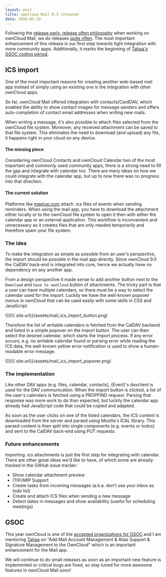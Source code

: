 ```yaml
---
layout: post
title: ownCloud Mail 0.5 released
date: 2016-05-29
---
```


Following the [release early, release often philosophy](https://en.wikipedia.org/wiki/Release_early,_release_often) when working on ownCloud Mail, we do releases [quite often](https://github.com/owncloud/mail/releases). The most important enhancement of this release is our first step towards tight integration with more community apps. Additionally, it marks the beginning of [Tahaa's GSOC coding period](https://owncloud.org/blog/owncloud-and-google-summer-of-code/).

## ICS import

One of the most important reasons for creating another web-based mail app instead of simply using an existing one is the integration with other ownCloud apps.

So far, ownCloud Mail offered integration with contacts/CardDAV, which enabled the ability to show contact images for message senders and offers auto-completion of contact email addresses when writing new mails.

When writing a message, it's also possible to attach files selected from the ownCloud file system. Moreover, any received attachment can be saved to that file system. This eliminates the need to download (and upload) any file, it happens right in your cloud on any device.

#### The missing piece
Considering ownCloud Contacts and ownCloud Calendar two of the most important and commonly used community apps, there is a strong need to fill the gap and integrate with calendar too. There are many ideas on how we could integrate with the calendar app, but up to now there was no progress into that direction.

#### The current solution
Platforms like [meetup.com](https://meetup.com) attach .ics files of events when sending reminders. When using the mail app, you have to download the attachment either locally or to the ownCloud file system to open it then with either the calendar app or an external application. This workflow is inconvenient and unnecessary as it creates files that are only needed temporarily and therefore spam your file system.

### The idea
To make the integration as simple as possible from an user's perspective, the import should be possible in the mail app directly. Since ownCloud 9.0 the CalDAV back-end is integrated into core, hence we actually have no dependency on any another app.

From a design perspective it made sense to add another button next to the `Download` and `Save to ownCloud` button of attachments. The tricky part is that a user can have multiple calendars, so there must be a way to select the calendar used for the import. Luckily we have the well-known popover menus in ownCloud that can be used easily with some skills in CSS and JavaScript.

![]({{ site.url}}/assets/mail_ics_import_button.png)

Therefore the list of writable calendars is fetched from the CalDAV backend and listed in a simple popover on the import button. The user can then select the desired calendar, which starts the import process. If any error occurs, e.g. no writable calendar found or parsing error while reading the ICS data, the well-known yellow error notification is used to show a human-readable error message.

![]({{ site.url}}/assets/mail_ics_import_popover.png)

### The implementation
Like other DAV apps (e.g. files, calendar, contacts), {Evert}'s davclient is used for the DAV communication. When the import button is clicked, a list of the user's calendars is fetched using a PROPFIND request. Parsing that response was more work to do than expected, but luckily the calendar app already had JavaScript code that could be copied and adapted.

As soon as the user clicks on one of the listed calendars, the ICS content is downloaded from the server and parsed using Mozilla's ICAL library. This parsed content is then split into single components (e.g. events or todos) and sent to the CalDAV back-end using PUT requests.

### Future enhancements
Importing .ics attachments is just the first step for integrating with calendar. There are other great ideas we'd like to have, of which some are already tracked in the GitHub issue tracker:

* Show calendar attachment preview
* ITIP/iMIP Support
* Create tasks from incoming messages (a.k.a. don't use your inbox as todo list)
* Create and attach ICS files when sending a new message
* Detect dates in messages and show availability (useful for scheduling meetings)

## GSOC
This year ownCloud is one of the [accepted organizations for GSOC](https://summerofcode.withgoogle.com/organizations/5272257945403392/) and I am mentoring [Tahaa](https://github.com/tahaalibra) on "Add Mail Account Management & Alias Support & Signature Management to the OwnCloud" which is an important enhancement for the Mail app.

We will continue to do small releases as soon as an important new feature is implemented or critical bugs are fixed, so stay tuned for more awesome features in ownCloud Mail soon!
